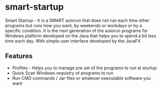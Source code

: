 # smart-startup

Smart Startup - It is a SMART autorun that does not run each time other programs but runs how you want, by weekends or workdays or by a specific condition. It is the next generation of the autorun programs for Windows platform developed on the Java that helps you to spend a bit less time each day. With simple user interface developed by the JavaFX

## Features

- Profiles - Helps you to manage pre set of the programs to run at sturtup
- Quick Scan Windows requistry of programs to run
- Run CMD commands / Jar files or  whatever executable software you want
